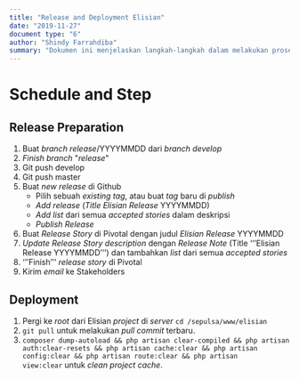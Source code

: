 ```yaml
---
title: "Release and Deployment Elisian"
date: "2019-11-27"
document type: "6"
author: "Shindy Farrahdiba"
summary: "Dokumen ini menjelaskan langkah-langkah dalam melakukan proses release dan deploy"
---
```


# Schedule and Step 
## Release Preparation
1. Buat *branch release*/YYYYMMDD dari *branch develop*
2. *Finish branch* "*release*"
3. Git push develop
4. Git push master
5. Buat *new release* di Github
    - Pilih sebuah *existing tag*, atau buat *tag* baru di *publish*
    - *Add release* (*Title Elisian Release* YYYYMMDD)
    - *Add list* dari semua *accepted stories* dalam deskripsi
    - *Publish Release*
6. Buat *Release Story* di Pivotal dengan judul *Elisian Release* YYYYMMDD
7. *Update* *Release Story description* dengan *Release Note* (Title ‘’’Elisian Release YYYYMMDD’’’) dan tambahkan *list* dari semua *accepted stories*
8. ‘’’Finish’’’ *release story* di Pivotal
9. Kirim *email* ke Stakeholders

## Deployment
1. Pergi ke *root* dari Elisian *project* di *server* `cd /sepulsa/www/elisian`
2. `git pull` untuk melakukan *pull* *commit* terbaru.
3. `composer dump-autoload && php artisan clear-compiled && php artisan auth:clear-resets && php artisan cache:clear && php artisan config:clear && php artisan route:clear && php artisan view:clear` untuk *clean project cache*.